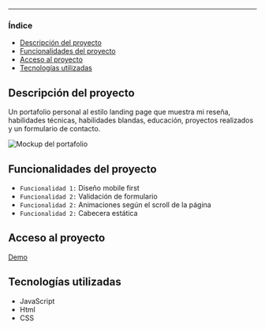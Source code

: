 <div style="text-align: center;">

</div>  

<hr />

### Índice  
- [Descripción del proyecto](#Descripción-del-proyecto) 
- [Funcionalidades del proyecto](#Funcionalidades-del-proyecto)  
- [Acceso al proyecto](#Acceso-al-proyecto)  
- [Tecnologías utilizadas](#Tecnologías-utilizadas)  
## Descripción del proyecto  
Un portafolio personal al estilo landing page que muestra mi reseña, habilidades técnicas, habilidades blandas, educación, proyectos realizados y un formulario de contacto.  

![Mockup del portafolio](./recursos/imagenes/mockup/mockuuups-dMBWWDwKHB2FY6WYNTGKTP.png)  
## Funcionalidades del proyecto 
- `Funcionalidad 1:` Diseño mobile first
- `Funcionalidad 2:` Validación de formulario
- `Funcionalidad 2:` Animaciones según el scroll de la página
- `Funcionalidad 2:` Cabecera estática
## Acceso al proyecto
[Demo](https://zidjian.github.io/portafolio-wmv/)
## Tecnologías utilizadas
- JavaScript
- Html
- CSS
